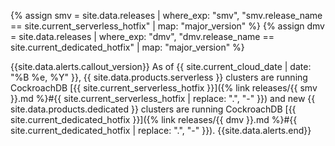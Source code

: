 {% assign smv = site.data.releases | where_exp: "smv", "smv.release_name == site.current_serverless_hotfix" | map: "major_version" %}
{% assign dmv = site.data.releases | where_exp: "dmv", "dmv.release_name == site.current_dedicated_hotfix" | map: "major_version" %}

{{site.data.alerts.callout_version}}
As of {{ site.current_cloud_date | date: "%B %e, %Y" }}, {{ site.data.products.serverless }} clusters are running CockroachDB [{{ site.current_serverless_hotfix }}]({% link releases/{{ smv }}.md %}#{{ site.current_serverless_hotfix | replace: ".", "-" }}) and new {{ site.data.products.dedicated }} clusters are running CockroachDB [{{ site.current_dedicated_hotfix }}]({% link releases/{{ dmv }}.md %}#{{ site.current_dedicated_hotfix | replace: ".", "-" }}).
{{site.data.alerts.end}}
